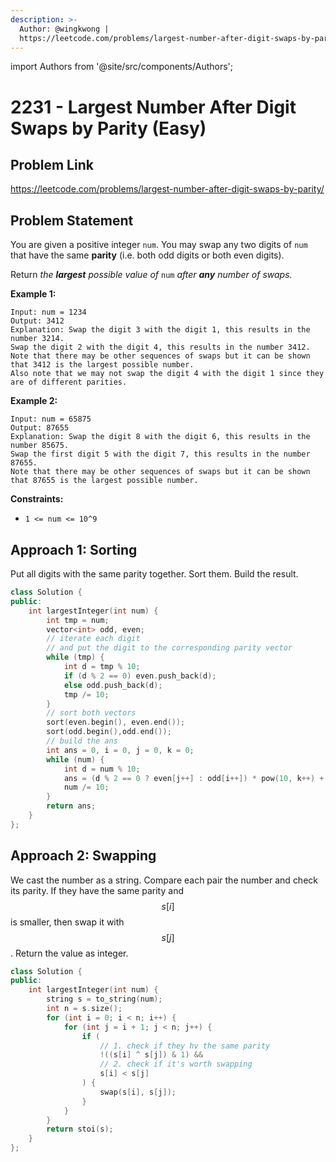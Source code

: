 ```yaml
---
description: >-
  Author: @wingkwong |
  https://leetcode.com/problems/largest-number-after-digit-swaps-by-parity/
---
```


import Authors from '@site/src/components/Authors';

# 2231 -  Largest Number After Digit Swaps by Parity (Easy)

## Problem Link

https://leetcode.com/problems/largest-number-after-digit-swaps-by-parity/

## Problem Statement

You are given a positive integer `num`. You may swap any two digits of `num` that have the same **parity** (i.e. both odd digits or both even digits).

Return _the **largest** possible value of_ `num` _after **any** number of swaps._

**Example 1:**

```
Input: num = 1234
Output: 3412
Explanation: Swap the digit 3 with the digit 1, this results in the number 3214.
Swap the digit 2 with the digit 4, this results in the number 3412.
Note that there may be other sequences of swaps but it can be shown that 3412 is the largest possible number.
Also note that we may not swap the digit 4 with the digit 1 since they are of different parities.
```

**Example 2:**

```
Input: num = 65875
Output: 87655
Explanation: Swap the digit 8 with the digit 6, this results in the number 85675.
Swap the first digit 5 with the digit 7, this results in the number 87655.
Note that there may be other sequences of swaps but it can be shown that 87655 is the largest possible number.
```

**Constraints:**

* `1 <= num <= 10^9`

## Approach 1: Sorting

Put all digits with the same parity together. Sort them. Build the result.

<Authors names="@wingkwong"/>

```cpp
class Solution {
public:
    int largestInteger(int num) {
        int tmp = num;
        vector<int> odd, even;
        // iterate each digit 
        // and put the digit to the corresponding parity vector
        while (tmp) {
            int d = tmp % 10;
            if (d % 2 == 0) even.push_back(d);
            else odd.push_back(d);
            tmp /= 10;
        }
        // sort both vectors
        sort(even.begin(), even.end());
        sort(odd.begin(),odd.end());
        // build the ans
        int ans = 0, i = 0, j = 0, k = 0;
        while (num) {
            int d = num % 10;
            ans = (d % 2 == 0 ? even[j++] : odd[i++]) * pow(10, k++) + ans;
            num /= 10;
        }
        return ans;
    }
};
```

## Approach 2: Swapping

We cast the number as a string. Compare each pair the number and check its parity. If they have the same parity and $$s[i]$$ is smaller, then swap it with $$s[j]$$. Return the value as integer.

<Authors names="@wingkwong"/>

```cpp
class Solution {
public:
    int largestInteger(int num) {
        string s = to_string(num);
        int n = s.size();
        for (int i = 0; i < n; i++) {
            for (int j = i + 1; j < n; j++) {
                if (
                    // 1. check if they hv the same parity 
                    !((s[i] ^ s[j]) & 1) && 
                    // 2. check if it's worth swapping
                    s[i] < s[j]
                ) {
                    swap(s[i], s[j]);
                }
            }
        }
        return stoi(s);
    }
};
```
